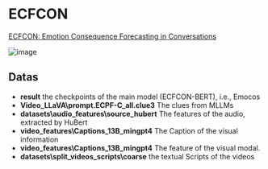 # ECFCON
[ECFCON: Emotion Consequence Forecasting in Conversations](https://dl.acm.org/doi/10.1145/3664647.3681413)

![image](https://github.com/user-attachments/assets/3a8e0491-01c9-4200-b795-ef44595b3120)

## Datas
* **result** the checkpoints of the main model (ECFCON-BERT), i.e., Emocos
* **Video_LLaVA\prompt.ECPF-C_all.clue3** The clues from MLLMs
* **datasets\audio_features\source_hubert** The features of the audio, extracted by HuBert
* **video_features\Captions_13B_mingpt4**  The Caption of the visual information
* **video_features\Captions_13B_mingpt4** The feature of the visual modal.
* **datasets\split_videos_scripts\coarse** the textual Scripts of the videos




